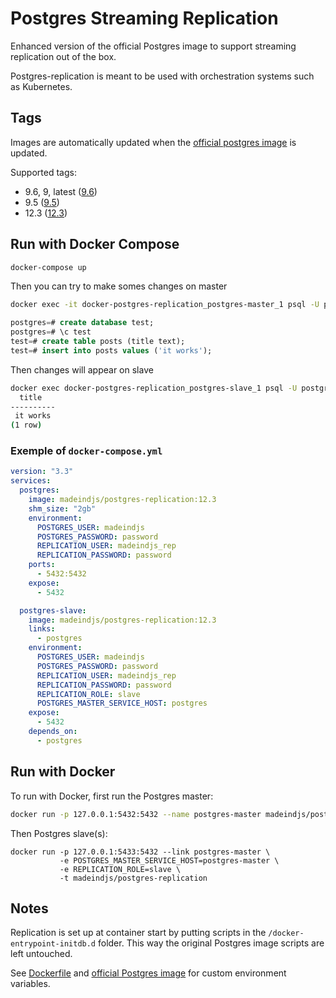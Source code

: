 # Postgres Streaming Replication

Enhanced version of the official Postgres image to support streaming replication
out of the box.

Postgres-replication is meant to be used with orchestration systems such as Kubernetes.

## Tags

Images are automatically updated when the [official postgres image](https://hub.docker.com/_/postgres/) is updated.

Supported tags:

- 9.6, 9, latest ([9.6](https://github.com/nebirhos/docker-postgres-replication/tree/9.6))
- 9.5 ([9.5](https://github.com/nebirhos/docker-postgres-replication/tree/9.5))
- 12.3 ([12.3](https://github.com/madeindjs/docker-postgres-replication/tree/12.3))

## Run with Docker Compose

```sh
docker-compose up
```

Then you can try to make somes changes on master

```sh
docker exec -it docker-postgres-replication_postgres-master_1 psql -U postgres
```

```sql
postgres=# create database test;
postgres=# \c test
test=# create table posts (title text);
test=# insert into posts values ('it works');
```

Then changes will appear on slave

```sh
docker exec docker-postgres-replication_postgres-slave_1 psql -U postgres test -c 'select * from posts'
  title
----------
 it works
(1 row)
```

### Exemple of `docker-compose.yml`

```yml
version: "3.3"
services:
  postgres:
    image: madeindjs/postgres-replication:12.3
    shm_size: "2gb"
    environment:
      POSTGRES_USER: madeindjs
      POSTGRES_PASSWORD: password
      REPLICATION_USER: madeindjs_rep
      REPLICATION_PASSWORD: password
    ports:
      - 5432:5432
    expose:
      - 5432

  postgres-slave:
    image: madeindjs/postgres-replication:12.3
    links:
      - postgres
    environment:
      POSTGRES_USER: madeindjs
      POSTGRES_PASSWORD: password
      REPLICATION_USER: madeindjs_rep
      REPLICATION_PASSWORD: password
      REPLICATION_ROLE: slave
      POSTGRES_MASTER_SERVICE_HOST: postgres
    expose:
      - 5432
    depends_on:
      - postgres
```

## Run with Docker

To run with Docker, first run the Postgres master:

```sh
docker run -p 127.0.0.1:5432:5432 --name postgres-master madeindjs/postgres-replication
```

Then Postgres slave(s):

```
docker run -p 127.0.0.1:5433:5432 --link postgres-master \
           -e POSTGRES_MASTER_SERVICE_HOST=postgres-master \
           -e REPLICATION_ROLE=slave \
           -t madeindjs/postgres-replication
```

## Notes

Replication is set up at container start by putting scripts in the `/docker-entrypoint-initdb.d` folder. This way the original Postgres image scripts are left untouched.

See [Dockerfile](Dockerfile) and [official Postgres image](https://hub.docker.com/_/postgres/) for custom environment variables.
